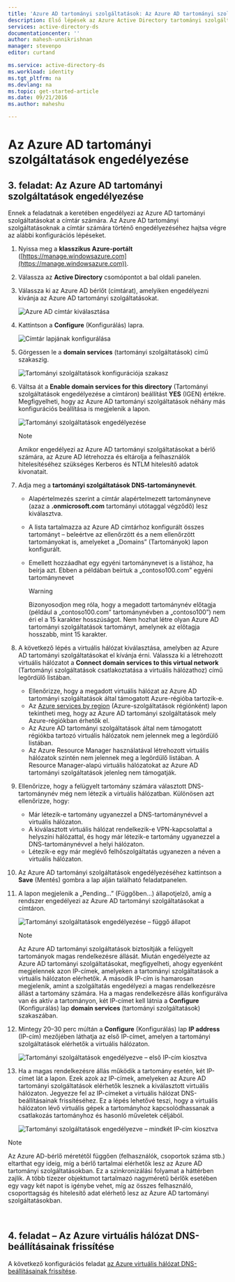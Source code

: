 ```yaml
---
title: 'Azure AD tartományi szolgáltatások: Az Azure AD tartományi szolgáltatások engedélyezése | Microsoft Docs'
description: Első lépések az Azure Active Directory tartományi szolgáltatások használatával
services: active-directory-ds
documentationcenter: ''
author: mahesh-unnikrishnan
manager: stevenpo
editor: curtand

ms.service: active-directory-ds
ms.workload: identity
ms.tgt_pltfrm: na
ms.devlang: na
ms.topic: get-started-article
ms.date: 09/21/2016
ms.author: maheshu

---
```

# Az Azure AD tartományi szolgáltatások engedélyezése
## 3. feladat: Az Azure AD tartományi szolgáltatások engedélyezése
Ennek a feladatnak a keretében engedélyezi az Azure AD tartományi szolgáltatásokat a címtár számára. Az Azure AD tartományi szolgáltatásoknak a címtár számára történő engedélyezéséhez hajtsa végre az alábbi konfigurációs lépéseket.

1. Nyissa meg a **klasszikus Azure-portált** ([https://manage.windowsazure.com](https://manage.windowsazure.com)).
2. Válassza az **Active Directory** csomópontot a bal oldali panelen.
3. Válassza ki az Azure AD bérlőt (címtárat), amelyiken engedélyezni kívánja az Azure AD tartományi szolgáltatásokat.
   
    ![Azure AD címtár kiválasztása](./media/active-directory-domain-services-getting-started/select-aad-directory.png)
4. Kattintson a **Configure** (Konfigurálás) lapra.
   
    ![Címtár lapjának konfigurálása](./media/active-directory-domain-services-getting-started/configure-tab.png)
5. Görgessen le a **domain services** (tartományi szolgáltatások) című szakaszig.
   
    ![Tartományi szolgáltatások konfigurációja szakasz](./media/active-directory-domain-services-getting-started/domain-services-configuration.png)
6. Váltsa át a **Enable domain services for this directory** (Tartományi szolgáltatások engedélyezése a címtáron) beállítást **YES** (IGEN) értékre. Megfigyelheti, hogy az Azure AD tartományi szolgáltatások néhány más konfigurációs beállítása is megjelenik a lapon.
   
    ![Tartományi szolgáltatások engedélyezése](./media/active-directory-domain-services-getting-started/enable-domain-services.png)
   
   > [!NOTE]
   > Amikor engedélyezi az Azure AD tartományi szolgáltatásokat a bérlő számára, az Azure AD létrehozza és eltárolja a felhasználók hitelesítéséhez szükséges Kerberos és NTLM hitelesítő adatok kivonatait.
   > 
   > 
7. Adja meg a **tartományi szolgáltatások DNS-tartománynevét**.
   
   * Alapértelmezés szerint a címtár alapértelmezett tartományneve (azaz a **.onmicrosoft.com** tartományi utótaggal végződő) lesz kiválasztva.
   * A lista tartalmazza az Azure AD címtárhoz konfigurált összes tartományt – beleértve az ellenőrzött és a nem ellenőrzött tartományokat is, amelyeket a „Domains” (Tartományok) lapon konfigurált.
   * Emellett hozzáadhat egy egyéni tartománynevet is a listához, ha beírja azt. Ebben a példában beírtuk a „contoso100.com” egyéni tartománynevet
     
     > [!WARNING]
     > Bizonyosodjon meg róla, hogy a megadott tartománynév előtagja (például a „contoso100.com” tartománynévben a „contoso100”) nem éri el a 15 karakter hosszúságot. Nem hozhat létre olyan Azure AD tartományi szolgáltatások tartományt, amelynek az előtagja hosszabb, mint 15 karakter.
     > 
     > 
8. A következő lépés a virtuális hálózat kiválasztása, amelyben az Azure AD tartományi szolgáltatásokat el kívánja érni. Válassza ki a létrehozott virtuális hálózatot a **Connect domain services to this virtual network** (Tartományi szolgáltatások csatlakoztatása a virtuális hálózathoz) című legördülő listában.
   
   * Ellenőrizze, hogy a megadott virtuális hálózat az Azure AD tartományi szolgáltatások által támogatott Azure-régióba tartozik-e.
   * Az [Azure services by region](https://azure.microsoft.com/regions/#services/) (Azure-szolgáltatások régiónként) lapon tekintheti meg, hogy az Azure AD tartományi szolgáltatások mely Azure-régiókban érhetők el.
   * Az Azure AD tartományi szolgáltatások által nem támogatott régiókba tartozó virtuális hálózatok nem jelennek meg a legördülő listában.
   * Az Azure Resource Manager használatával létrehozott virtuális hálózatok szintén nem jelennek meg a legördülő listában. A Resource Manager-alapú virtuális hálózatokat az Azure AD tartományi szolgáltatások jelenleg nem támogatják.
9. Ellenőrizze, hogy a felügyelt tartomány számára választott DNS-tartománynév még nem létezik a virtuális hálózatban. Különösen azt ellenőrizze, hogy:
   
   * Már létezik-e tartomány ugyanezzel a DNS-tartománynévvel a virtuális hálózaton.
   * A kiválasztott virtuális hálózat rendelkezik-e VPN-kapcsolattal a helyszíni hálózattal, és hogy már létezik-e tartomány ugyanezzel a DNS-tartománynévvel a helyi hálózaton.
   * Létezik-e egy már meglévő felhőszolgáltatás ugyanezen a néven a virtuális hálózaton.
10. Az Azure AD tartományi szolgáltatások engedélyezéséhez kattintson a **Save** (Mentés) gombra a lap alján található feladatpanelen.
11. A lapon megjelenik a „Pending…” (Függőben…) állapotjelző, amíg a rendszer engedélyezi az Azure AD tartományi szolgáltatásokat a címtáron.
    
    ![Tartományi szolgáltatások engedélyezése – függő állapot](./media/active-directory-domain-services-getting-started/enable-domain-services-pendingstate.png)
    
    > [!NOTE]
    > Az Azure AD tartományi szolgáltatások biztosítják a felügyelt tartományok magas rendelkezésre állását. Miután engedélyezte az Azure AD tartományi szolgáltatásokat, megfigyelheti, ahogy egyenként megjelennek azon IP-címek, amelyeken a tartományi szolgáltatások a virtuális hálózaton elérhetők. A második IP-cím is hamarosan megjelenik, amint a szolgáltatás engedélyezi a magas rendelkezésre állást a tartomány számára. Ha a magas rendelkezésre állás konfigurálva van és aktív a tartományon, két IP-címet kell látnia a **Configure** (Konfigurálás) lap **domain services** (tartományi szolgáltatások) szakaszában.
    > 
    > 
12. Mintegy 20–30 perc múltán a **Configure** (Konfigurálás) lap **IP address** (IP-cím) mezőjében láthatja az első IP-címet, amelyen a tartományi szolgáltatások elérhetők a virtuális hálózaton.
    
    ![Tartományi szolgáltatások engedélyezve – első IP-cím kiosztva](./media/active-directory-domain-services-getting-started/domain-services-enabled-firstdc-available.png)
13. Ha a magas rendelkezésre állás működik a tartomány esetén, két IP-címet lát a lapon. Ezek azok az IP-címek, amelyeken az Azure AD tartományi szolgáltatások elérhetők lesznek a kiválasztott virtuális hálózaton. Jegyezze fel az IP-címeket a virtuális hálózat DNS-beállításainak frissítéséhez. Ez a lépés lehetővé teszi, hogy a virtuális hálózaton lévő virtuális gépek a tartományhoz kapcsolódhassanak a csatlakozás tartományhoz és hasonló műveletek céljából.
    
    ![Tartományi szolgáltatások engedélyezve – mindkét IP-cím kiosztva](./media/active-directory-domain-services-getting-started/domain-services-enabled-bothdcs-available.png)

> [!NOTE]
> Az Azure AD-bérlő méretétől függően (felhasználók, csoportok száma stb.) eltarthat egy ideig, míg a bérlő tartalmai elérhetők lesz az Azure AD tartományi szolgáltatásokban. Ez a szinkronizálási folyamat a háttérben zajlik. A több tízezer objektumot tartalmazó nagyméretű bérlők esetében egy vagy két napot is igénybe vehet, míg az összes felhasználó, csoporttagság és hitelesítő adat elérhető lesz az Azure AD tartományi szolgáltatásokban.
> 
> 

<br>

## 4. feladat – Az Azure virtuális hálózat DNS-beállításainak frissítése
A következő konfigurációs feladat [az Azure virtuális hálózat DNS-beállításainak frissítése](active-directory-ds-getting-started-dns.md).

<!--HONumber=Sep16_HO4-->


